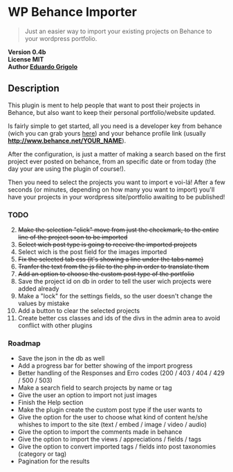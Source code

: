 # WP Behance Importer

> Just an easier way to import your existing projects on Behance to your wordpress portfolio.
  
__Version 0.4b__  
__License MIT__  
__Author [Eduardo Grigolo](http://www.eduardogrigolo.com.br)__


## Description

This plugin is ment to help people that want to post their projects in Behance, but also want to keep their personal portfolio/website updated.

Is fairly simple to get started, all you need is a developer key from behance (wich you can grab yours [here](http://www.behance.com/dev)) and your behance profile link (usually __http://www.behance.net/YOUR_NAME__).

After the configuration, is just a matter of making a search based on the first project ever posted on behance, from an specific date or from today (the day your are using the plugin of course!).

Then you need to select the projects you want to import e voi-lá! After a few seconds (or minutes, depending on how many you want to import) you'll have your projects in your wordpress site/portfolio awaiting to be published!



### TODO
2. ~~Make the selection "click" move from just the checkmark, to the entire line of the project soon to be imported~~
3. ~~Select wich post type is going to receive the imported projects~~
4. Select wich is the post field for the images imported
5. ~~Fix the selected tab css (it's showing a line under the tabs name)~~
6. ~~Tranfer the text from the js file to the php in order to translate them~~
7. ~~Add an option to choose the custom post type of the portfolio~~
8. Save the project id on db in order to tell the user wich projects were added already
9. Make a "lock" for the settings fields, so the user doesn't change the values by mistake
10. Add a button to clear the selected projects
11. Create better css classes and ids of the divs in the admin area to avoid conflict with other plugins


### Roadmap
- Save the json in the db as well
- Add a progress bar for better showing of the import progress
- Better handling of the Responses and Erro codes (200 / 403 / 404 / 429 / 500 / 503)
- Make a search field to search projects by name or tag
- Give the user an option to import not just images
- Finish the Help section
- Make the plugin create the custom post type if the user wants to
- Give the option for the user to choose what kind of content he/she whishes to import to the site (text / embed / image / video / audio)
- Give the option to import the comments made in behance
- Give the option to import the views / appreciations / fields / tags
- Give the option to convert imported tags / fields into post taxonomies (category or tag)
- Pagination for the results